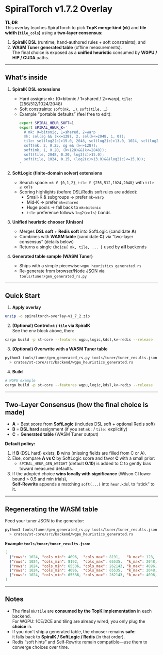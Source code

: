# SpiralTorch v1.7.2 Overlay

**TL;DR**  
This overlay teaches SpiralTorch to pick **TopK merge kind (`mk`)** and **tile width (`tile_cols`)** using a **two-layer consensus**:
1) **SpiralK DSL** (runtime, hand-authored rules + soft constraints), and  
2) **WASM Tuner generated table** (offline measurements).  
The final choice is exposed as a **unified heuristic** consumed by **WGPU / HIP / CUDA** paths.

---

## What’s inside

1. **SpiralK DSL extensions**  
   - Hard assigns: `mk:` (0=bitonic / 1=shared / 2=warp), `tile:` (256/512/1024/2048)  
   - Soft constraints: `soft(mk, …)`, `soft(tile, …)`
   - Example “portable defaults” (feel free to edit):
     ```bash
     export SPIRAL_HEUR_SOFT=1
     export SPIRAL_HEUR_K='
       # mk: 0=bitonic, 1=shared, 2=warp
       mk: sel(sg && (k<=128), 2, sel(k<=2048, 1, 0));
       tile: sel(log2(c)>15.0, 2048, sel(log2(c)>13.0, 1024, sel(log2(c)>12.0, 512, 256)));
       soft(mk, 2, 0.25, sg && (k<=128));
       soft(mk, 1, 0.20, (k>128)&&(k<=2048));
       soft(tile, 2048, 0.20, log2(c)>15.0);
       soft(tile, 1024, 0.15, (log2(c)>13.0)&&(log2(c)<=15.0));
     '
     ```

2. **SoftLogic (finite-domain solver) extensions**  
   - Search space: `mk ∈ {0,1,2}`, `tile ∈ {256,512,1024,2048}` with `tile ≤ cols`  
   - Scoring highlights (before DSL/Redis soft rules are added):
     - Small-K & subgroups → prefer `mk=warp`  
     - Mid-K → prefer `mk=shared`  
     - Huge pools → fall back to `mk=bitonic`  
     - `tile` preference follows `log2(cols)` bands

3. **Unified heuristic chooser (Unison)**  
   - Merges **DSL soft** + **Redis soft** into SoftLogic (candidate **A**)  
   - Combines with **WASM table** (candidate **C**) via “two-layer consensus” (details below)  
   - Returns a single `Choice{ mk, tile, ... }` used by **all** backends

4. **Generated table sample (WASM Tuner)**  
   - Ships with a simple piecewise `wgpu_heuristics_generated.rs`  
   - Re-generate from browser/Node JSON via `tools/tuner/gen_generated_rs.py`

---

## Quick Start

1) **Apply overlay**
```bash
unzip -o spiraltorch-overlay-v1_7_2.zip
```

2) **(Optional) Control `mk` / `tile` via SpiralK**  
See the env block above, then:
```bash
cargo build -p st-core --features wgpu,logic,kdsl,kv-redis --release
```

3) **(Optional) Overwrite with a WASM Tuner table**
```bash
python3 tools/tuner/gen_generated_rs.py tools/tuner/tuner_results.json \
  > crates/st-core/src/backend/wgpu_heuristics_generated.rs
```

4) **Build**
```bash
# WGPU example
cargo build -p st-core --features wgpu,logic,kdsl,kv-redis --release
```

---

## Two-Layer Consensus (how the final choice is made)

- **A** = Best score from **SoftLogic** (includes DSL soft + optional Redis soft)
- **B** = **DSL hard** assignment (if you set `mk:` / `tile:` explicitly)
- **C** = **Generated table** (WASM Tuner output)

**Default policy:**
1. If **B** (DSL hard) exists, **B** wins (missing fields are filled from C or A).
2. Else, compare **A vs C** by SoftLogic score and favor **C** with a small prior:
   - `SPIRAL_HEUR_GEN_WEIGHT` (default **0.10**) is added to C to gently bias toward measured defaults.
3. If the adopted choice **wins locally with significance** (Wilson CI lower bound > 0.5 and min trials),  
   **Self-Rewrite** appends a matching `soft(...)` into `heur.kdsl` to “stick” to it.

---

## Regenerating the WASM table

Feed your tuner JSON to the generator:

```bash
python3 tools/tuner/gen_generated_rs.py tools/tuner/tuner_results.json \
  > crates/st-core/src/backend/wgpu_heuristics_generated.rs
```

**Example `tools/tuner/tuner_results.json`:**
```json
[
  {"rows": 1024, "cols_min": 4096,  "cols_max": 8191,   "k_max": 128,  "sg": true,  "mk": 2, "tile": 512},
  {"rows": 1024, "cols_min": 8192,  "cols_max": 65535,  "k_max": 2048, "sg": true,  "mk": 1, "tile": 1024},
  {"rows": 1024, "cols_min": 65536, "cols_max": 262143, "k_max": 4096, "sg": true,  "mk": 1, "tile": 2048},
  {"rows": 1024, "cols_min": 4096,  "cols_max": 65535,  "k_max": 2048, "sg": false, "mk": 1, "tile": 1024},
  {"rows": 1024, "cols_min": 65536, "cols_max": 262143, "k_max": 4096, "sg": false, "mk": 0, "tile": 2048}
]
```

---

## Notes

- The final `mk/tile` are **consumed by the TopK implementation** in each backend.  
  For WGPU: 1CE/2CE and tiling are already wired; you only plug the **choice** in.
- If you don’t ship a generated table, the chooser remains **safe**:  
  it falls back to **SpiralK / SoftLogic / Redis** (in that order).
- Redis “soft hints” and Self-Rewrite remain compatible—use them to converge choices over time.
